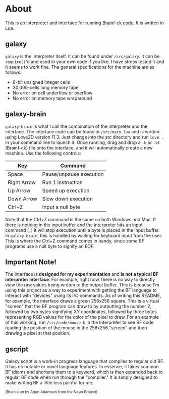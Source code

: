 # About
This is an interpreter and interface for running [Brainf-ck code](https://en.wikipedia.org/wiki/Brainfuck). It is written in Lua.

## galaxy
`galaxy` is the interpreter itself. It can be found under `/src/galaxy`. It can be `require()`'d and used in your own code if you like. I have stress tested it and it seems to work fine. The general specifications for the machine are as follows:

- 8-bit unsigned integer cells
- 30,000-cells long memory tape
- No error on cell underflow or overflow
- No error on memory tape wraparound

## galaxy-brain
`galaxy-brain` is what I call the combination of the interpreter and the interface. The interface code can be found in `/src/main.lua` and is written using Love2D version 11.3. Just change into the src directory and run `love .` in your command line to launch it. Once running, drag and drop a `.b` or `.bf` (Brainf-ck) file onto the interface, and it will automatically create a new machine. Use the following controls:

| Key         | Command                 |
| ----------- | ----------------------- |
| Space       | Pause/unpause execution |
| Right Arrow | Run 1 instruction       |
| Up Arrow    | Speed up execution      |
| Down Arrow  | Slow down execution     |
| Ctrl+Z      | Input a null byte       |

Note that the Ctrl+Z command is the same on both Windows and Mac. If there is nothing in the input buffer and the interpreter hits an input command (`,`) it will stop execution until a byte is placed in the input buffer. In `galaxy-brain`, this is handled by waiting for keyboard input from the user. This is where the Ctrl+Z command comes in handy, since some BF programs use a null byte to signify an EOF.

## Important Note!
The interface is **designed for my experimentation** and **is not a typical BF interpreter interface**. For example, right now, there is no way to directly view the raw values being written to the output buffer. This is because I'm using this project as a way to experiment with getting the BF language to interact with "devices" using its I/O commands. As of writing this README, for example, the interface draws a green 256x256 square. This is a virtual "screen" that the BF program can draw to by outputting the number 2, followed by two bytes signifying XY coordinates, followed by three bytes representing RGB values for the color of the pixel to draw. For an example of this working, run `/src/code/mouse.b` in the interpreter to see BF code reading the position of the mouse in the 256x256 "screen" and then drawing a pixel at that position.

## gscript
Galaxy script is a work-in progress language that compiles to regular old BF. It has no notable or novel language features. In essence, it takes common BF idioms and shortens them to a keyword, which is then expanded back to regular BF code when run through the "compiler." It is simply designed to make writing BF a little less painful for me.

<sub>(Brain icon by Arjun Adamson from the Noun Project)</sub>